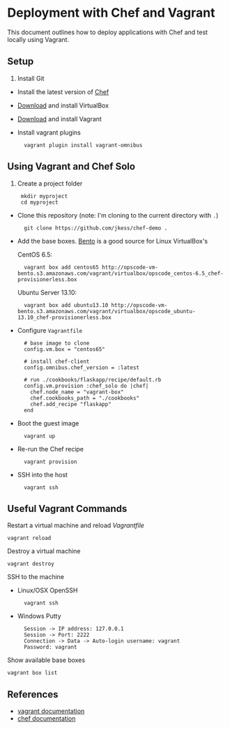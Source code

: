 # Deployment with Chef and Vagrant

This document outlines how to deploy applications with Chef and test locally using Vagrant.

## Setup

1. Install Git
- Install the latest version of [Chef](http://www.opscode.com/chef/install/)
- [Download](https://www.virtualbox.org/wiki/Downloads) and install VirtualBox
- [Download](http://www.vagrantup.com/downloads.html) and install Vagrant
- Install vagrant plugins

        vagrant plugin install vagrant-omnibus


## Using Vagrant and Chef Solo

1. Create a project folder

        mkdir myproject
        cd myproject

- Clone this repository (note: I'm cloning to the current directory with `.`)

        git clone https://github.com/jkess/chef-demo .

- Add the base boxes. [Bento](https://github.com/opscode/bento) is a good source for Linux VirtualBox's

    CentOS 6.5:

        vagrant box add centos65 http://opscode-vm-bento.s3.amazonaws.com/vagrant/virtualbox/opscode_centos-6.5_chef-provisionerless.box

    Ubuntu Server 13.10:

        vagrant box add ubuntu13.10 http://opscode-vm-bento.s3.amazonaws.com/vagrant/virtualbox/opscode_ubuntu-13.10_chef-provisionerless.box

- Configure `Vagrantfile`
    
        # base image to clone
        config.vm.box = "centos65"

        # install chef-client
        config.omnibus.chef_version = :latest

        # run ./cookbooks/flaskapp/recipe/default.rb
        config.vm.provision :chef_solo do |chef|
          chef.node_name = "vagrant-box"
          chef.cookbooks_path = "./cookbooks"
          chef.add_recipe "flaskapp"
        end

- Boot the guest image

        vagrant up

- Re-run the Chef recipe

        vagrant provision

- SSH into the host

        vagrant ssh


## Useful Vagrant Commands

Restart a virtual machine and reload *Vagrantfile*

    vagrant reload

Destroy a virtual machine

    vagrant destroy
    
SSH to the machine

* Linux/OSX OpenSSH

        vagrant ssh

* Windows Putty

        Session -> IP address: 127.0.0.1
        Session -> Port: 2222
        Connection -> Data -> Auto-login username: vagrant
        Password: vagrant

Show available base boxes

    vagrant box list


## References

- [vagrant documentation](http://docs.vagrantup.com/)
- [chef documentation](http://docs.opscode.com/)
